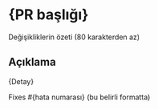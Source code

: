 # {PR başlığı}

Değişikliklerin özeti (80 karakterden az)

## Açıklama

{Detay}

Fixes #{hata numarası} (bu belirli formatta)
